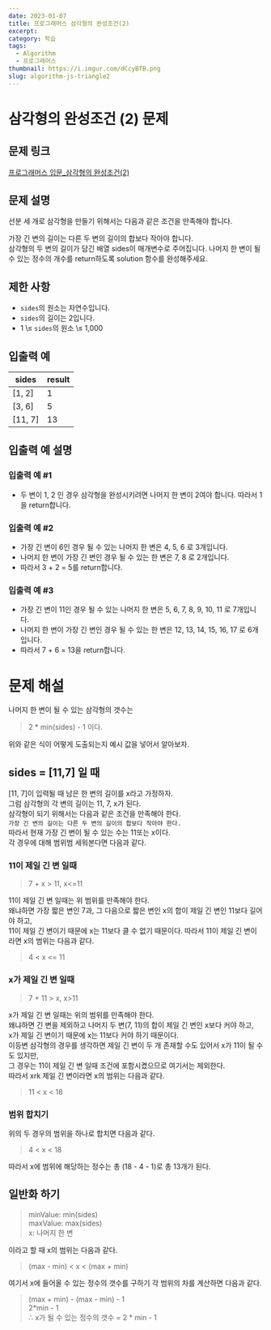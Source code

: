 ```yaml
---
date: 2023-01-07
title: 프로그래머스 삼각형의 완성조건(2)
excerpt: 
category: 학습
tags:
  - Algorithm
  - 프로그래머스
thumbnail: https://i.imgur.com/dCcyBTB.png
slug: algorithm-js-triangle2
---
```

# 삼각형의 완성조건 (2) 문제
## 문제 링크
[프로그래머스 입문_삼각형의 완성조건(2)](https://school.programmers.co.kr/learn/courses/30/lessons/120868)
## 문제 설명
선분 세 개로 삼각형을 만들기 위해서는 다음과 같은 조건을 만족해야 합니다.  

가장 긴 변의 길이는 다른 두 변의 길이의 합보다 작아야 합니다.  
삼각형의 두 변의 길이가 담긴 배열 sides이 매개변수로 주어집니다. 나머지 한 변이 될 수 있는 정수의 개수를 return하도록 solution 함수를 완성해주세요.
## 제한 사항
- `sides`의 원소는 자연수입니다.
- `sides`의 길이는 2입니다.
- 1 \≤ `sides`의 원소 \≤ 1,000
## 입출력 예

| sides   | result |  
|---------|--------|  
| [1, 2]  | 1      |  
| [3, 6]  | 5      |  
| [11, 7] | 13     |  

## 입출력 예 설명

### 입출력 예 #1
- 두 변이 1, 2 인 경우 삼각형을 완성시키려면 나머지 한 변이 2여야 합니다. 따라서 1을 return합니다.
### 입출력 예 #2
- 가장 긴 변이 6인 경우
  될 수 있는 나머지 한 변은 4, 5, 6 로 3개입니다.
- 나머지 한 변이 가장 긴 변인 경우
  될 수 있는 한 변은 7, 8 로 2개입니다.
- 따라서 3 + 2 = 5를 return합니다.
### 입출력 예 #3
- 가장 긴 변이 11인 경우
  될 수 있는 나머지 한 변은 5, 6, 7, 8, 9, 10, 11 로 7개입니다.
- 나머지 한 변이 가장 긴 변인 경우
  될 수 있는 한 변은 12, 13, 14, 15, 16, 17 로 6개입니다.
- 따라서 7 + 6 = 13을 return합니다.
# 문제 해설
나머지 한 변이 될 수 있는 삼각형의 갯수는
> 2 * min(sides) - 1 이다.

위와 같은 식이 어떻게 도출되는지 예시 값을 넣어서 알아보자.
## sides = [11,7] 일 때
[11, 7]이 입력될 때 남은 한 변의 길이를 x라고 가정하자.  
그럼 삼각형의 각 변의 길이는 11, 7, x가 된다.  
삼각형이 되기 위해서는 다음과 같은 조건을 만족해야 한다.  
`가장 긴 변의 길이는 다른 두 변의 길이의 합보다 작아야 한다.`  
따라서 현재 가장 긴 변이 될 수 있는 수는 11또는 x이다.  
각 경우에 대해 범위범 세워본다면 다음과 같다.
### 11이 제일 긴 변 일때
> 7 + x \> 11, x\<=11

11이 제일 긴 변 일때는 위 범위를 만족해야 한다.  
왜냐하면 가장 짧은 변인 7과, 그 다음으로 짧은 변인 x의 합이 제일 긴 변인 11보다 길어야 하고,  
11이 제일 긴 변이기 때문에 x는 11보다 클 수 없기 때문이다.
따라서 11이 제일 긴 변이라면 x의 범위는 다음과 같다.
> 4 \< x \<= 11
### x가 제일 긴 변 일때
> 7 + 11 \> x, x\>11

x가 제일 긴 변 일때는 위의 범위를 만족해야 한다.  
왜냐하면 긴 변을 제외하고 나머지 두 변(7, 11)의 합이 제일 긴 변인 x보다 커야 하고,  
x가 제일 긴 변이기 때문에 x는 11보다 커야 하기 때문이다.  
이등변 삼각형의 경우를 생각하면 제일 긴 변이 두 개 존재할 수도 있어서 x가 11이 될 수도 있지만,  
그 경우는 11이 제일 긴 변 일때 조건에 포함시켰으므로 여기서는 제외한다.  
따라서 xrk 제일 긴 변이라면 x의 범위는 다음과 같다.
> 11 \< x \< 18
### 범위 합치기
위의 두 경우의 범위을 하나로 합치면 다음과 같다.
> 4 \< x \< 18

따라서 x에 범위에 해당하는 정수는 총 (18 - 4 - 1)로 총 13개가 된다.
## 일반화 하기
> minValue: min(sides)  
> maxValue: max(sides)  
> x: 나머지 한 변

이라고 할 때 x의 범위는 다음과 같다.
> (max - min) \< x \< (max + min)

여기서 x에 들어올 수 있는 정수의 갯수를 구하기 각 범위의 차를 계산하면 다음과 같다.
> (max + min) - (max - min) - 1  
> 2*min - 1  
> ∴ x가 될 수 있는 정수의 갯수 = 2 * min - 1
